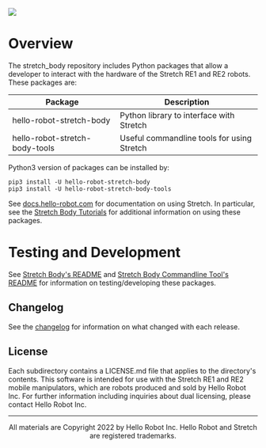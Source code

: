 ![](./docs/images/banner.png)


# Overview

The stretch_body repository includes Python packages that allow a developer to interact with the hardware of the Stretch RE1 and RE2 robots. These packages are:

| Package                        | Description                                |
|--------------------------------|--------------------------------------------|
| hello-robot-stretch-body       | Python library to interface with Stretch   |
| hello-robot-stretch-body-tools | Useful commandline tools for using Stretch |

Python3 version of packages can be installed by:

```
pip3 install -U hello-robot-stretch-body
pip3 install -U hello-robot-stretch-body-tools
```

See [docs.hello-robot.com](https://docs.hello-robot.com) for documentation on using Stretch. In particular, see the [Stretch Body Tutorials](https://docs.hello-robot.com/0.2/stretch-tutorials/stretch_body/) for additional information on using these packages.

# Testing and Development

See [Stretch Body's README](https://github.com/hello-robot/stretch_body/blob/master/body/README.md) and [Stretch Body Commandline Tool's README](https://github.com/hello-robot/stretch_body/blob/master/tools/README.md) for information on testing/developing these packages.

## Changelog

See the [changelog](./CHANGELOG.md) for information on what changed with each release.

## License

Each subdirectory contains a LICENSE.md file that applies to the directory's contents. This software is intended for use with the Stretch RE1 and RE2 mobile manipulators, which are robots produced and sold by Hello Robot Inc. For further information including inquiries about dual licensing, please contact Hello Robot Inc.


------
<div align="center"> All materials are Copyright 2022 by Hello Robot Inc. Hello Robot and Stretch are registered trademarks. </div>


